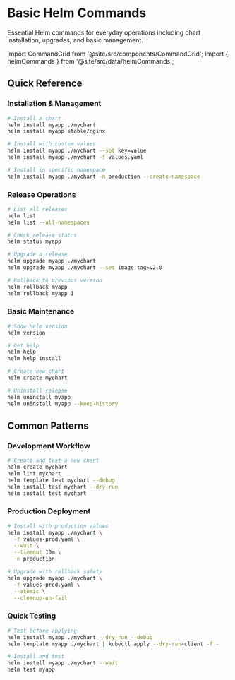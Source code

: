 # Basic Helm Commands

Essential Helm commands for everyday operations including chart installation, upgrades, and basic management.

import CommandGrid from '@site/src/components/CommandGrid';
import { helmCommands } from '@site/src/data/helmCommands';

<CommandGrid commands={helmCommands} initialCategory="basic" />

## Quick Reference

### Installation & Management
```bash
# Install a chart
helm install myapp ./mychart
helm install myapp stable/nginx

# Install with custom values
helm install myapp ./mychart --set key=value
helm install myapp ./mychart -f values.yaml

# Install in specific namespace
helm install myapp ./mychart -n production --create-namespace
```

### Release Operations
```bash
# List all releases
helm list
helm list --all-namespaces

# Check release status
helm status myapp

# Upgrade a release
helm upgrade myapp ./mychart
helm upgrade myapp ./mychart --set image.tag=v2.0

# Rollback to previous version
helm rollback myapp
helm rollback myapp 1
```

### Basic Maintenance
```bash
# Show Helm version
helm version

# Get help
helm help
helm help install

# Create new chart
helm create mychart

# Uninstall release
helm uninstall myapp
helm uninstall myapp --keep-history
```

## Common Patterns

### Development Workflow
```bash
# Create and test a new chart
helm create mychart
helm lint mychart
helm template test mychart --debug
helm install test mychart --dry-run
helm install test mychart
```

### Production Deployment
```bash
# Install with production values
helm install myapp ./mychart \
  -f values-prod.yaml \
  --wait \
  --timeout 10m \
  -n production

# Upgrade with rollback safety
helm upgrade myapp ./mychart \
  -f values-prod.yaml \
  --atomic \
  --cleanup-on-fail
```

### Quick Testing
```bash
# Test before applying
helm install myapp ./mychart --dry-run --debug
helm template myapp ./mychart | kubectl apply --dry-run=client -f -

# Install and test
helm install myapp ./mychart --wait
helm test myapp
```
